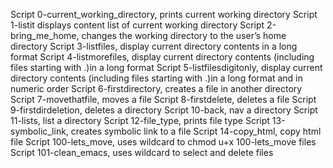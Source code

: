 Script 0-current_working_directory, prints current working directory
Script 1-listit displays content list of current working directory
Script 2-bring_me_home, changes the working directory to the user’s home directory
Script 3-listfiles, display current directory contents in a long format
Script 4-listmorefiles, display current directory contents (including files starting with .)in a long format
Script 5-listfilesdigitonly, display current directory contents (including files starting with .)in a long format and in numeric order
Script 6-firstdirectory, creates a file in another directory
Script 7-movethatfile, moves a file
Script 8-firstdelete, deletes a file
Script 9-firstdirdeletion, deletes a directory
Script 10-back, nav a directory
Script 11-lists, list a directory
Script 12-file_type, prints file type
Script 13-symbolic_link, creates symbolic link to a file
Script 14-copy_html, copy html file
Script 100-lets_move, uses wildcard to chmod u+x 100-lets_move files
Script 101-clean_emacs, uses wildcard to select and delete  files
